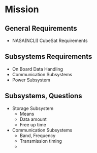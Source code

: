 Mission
==

## General Requirements

- NASA(NCLI) CubeSat Requirements

## Subsystems Requirements

- On Board Data Handling
- Communication Subsystems
- Power Subsystem

## Subsystems, Questions

- Storage Subsystem
  - Means
  - Data amount
  - Free up time
- Communication Subsystems
  - Band, Frequency
  - Transmission timing
  - 
